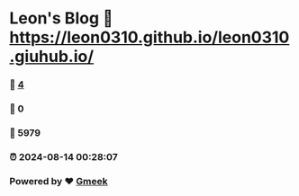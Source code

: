 # Leon's Blog :link: https://leon0310.github.io/leon0310.giuhub.io/ 
### :page_facing_up: [4](https://leon0310.github.io/leon0310.giuhub.io//tag.html) 
### :speech_balloon: 0 
### :hibiscus: 5979 
### :alarm_clock: 2024-08-14 00:28:07 
### Powered by :heart: [Gmeek](https://github.com/Meekdai/Gmeek)

